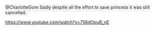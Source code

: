 @CharlotteGore Sadly despite all the effort to save princess it was still cancelled.

https://www.youtube.com/watch?v=756dOpuR_nE